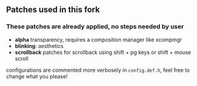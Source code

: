 ## Patches used in this fork

### These patches are already applied, no steps needed by user
* **alpha** transparency, requires a composition manager like xcompmgr
* **blinking**: aesthetics
* **scrollback** patches for scrollback using shift + pg keys or shift + mouse scroll

configurations are commented more verbosely in `config.def.h`, feel free to change what you please!
